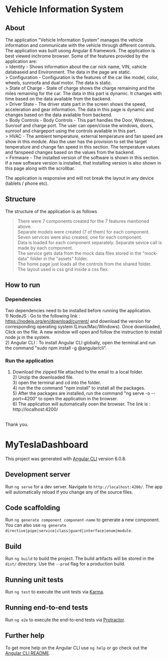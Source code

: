 # Vehicle Information System

## About
The application "Vehicle Information System" manages the vehicle information and communicate with the vehicle through different controls. The application was built usong Angular 6 framework. The application is best viewed inchrome browser. Some of the features provided by the application are: <br />
	> Identity - Shows information about the car nick name, VIN, vahicle databaseid and Environment. The data in the page are static. <br />
	> Configuration - Configuration is the features of the car like model, color, wheels, sunroofa and dual motor. The data is static. <br />
	> State of Charge - State of charge shows the charge remaining and the miles remaining for the car. The data in this part is dynamic. It changes with time based on the data available from the backend. <br />
	> Driver State - The driver state part in the screen shows the speed, acceleration and gear information. The data in this page is dynamic and changes based on the data available from backend. <br />
	> Body Controls - Body Controls - This part handles the Door, Windows, Sunroof and charge port. The user can open/close the windows, doors, sunroof and chargeport using the controls available in this part. <br />
	> HVAC - The ambient temperature, external temperature and fan speed are show in this module. Also the user has the provision to set the target temperature and change fan speed in this section. The temperature values and fanspeed changes based on the values from the backend. <br />
	> Firmware - The installed version of the software is shown in this section. If a new software version is installed, that installing version is also shown in this page along with the scrollbar. <br />

The application is responsive and will not break the layout in any device (tablets / phone etc). <br />

## Structure
The structure of the application is as follows
> There were 7 components created for the 7 features mentioned above. <br />
> Separate models were created (7 of them) for each component. <br />
> Seven services were also created, one for each component. <br />
> Data is loaded for each component separately. Separate sevice call is made by each component. <br />
> The service gets data from the mock data files stored in the "mock-data" folder in the "assets" folder. <br />
> The home page just loads all the controls from the shared folder. <br />
> The layout used is css grid inside a css flex. <br />

## How to run
### Dependencies
 Two dependencies need to be installed before running the application. <br />
	1) NodeJS : Go to the following link : https://nodejs.org/en/download/current/ and download the version for corresponding operating system (Linux/Mac/Windows). Once downloaded, Click on the file. A new window will open and follow the instruction to install node js in the system. <br />
	2) Angular CLI : To install Angular CLI globally, open the terminal and run the command "sudo npm install -g @angular/cli". <br />

### Run the application
  1) Download the zipped file attached to the email to a local folder. <br />
	2) Unzip the downloaded file. <br />
	3) open the terminal and cd into the folder. <br />
	4) run the the command "npm install" to install all the packages. <br />
	5) After the packages are installed, run the command "ng serve -o --port=4200" to open the application in the browser. <br />
	6) The application will automatically ooen the browser. The link is : http://localhost:4200/ <br />
<br />
Thank you. <br />


# MyTeslaDashboard

This project was generated with [Angular CLI](https://github.com/angular/angular-cli) version 6.0.8.

## Development server

Run `ng serve` for a dev server. Navigate to `http://localhost:4200/`. The app will automatically reload if you change any of the source files.

## Code scaffolding

Run `ng generate component component-name` to generate a new component. You can also use `ng generate directive|pipe|service|class|guard|interface|enum|module`.

## Build

Run `ng build` to build the project. The build artifacts will be stored in the `dist/` directory. Use the `--prod` flag for a production build.

## Running unit tests

Run `ng test` to execute the unit tests via [Karma](https://karma-runner.github.io).

## Running end-to-end tests

Run `ng e2e` to execute the end-to-end tests via [Protractor](http://www.protractortest.org/).

## Further help

To get more help on the Angular CLI use `ng help` or go check out the [Angular CLI README](https://github.com/angular/angular-cli/blob/master/README.md).
